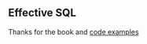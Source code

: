 ## Effective SQL
Thanks for the book and [code examples](https://github.com/TexanInParis/Effective-SQL)
